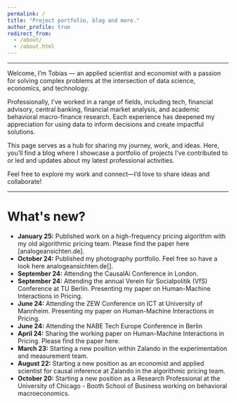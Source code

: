 ```yaml
---
permalink: /
title: "Project portfolio, blog and more."
author_profile: true
redirect_from: 
  - /about/
  - /about.html
---
```


-------
Welcome,
I’m Tobias — an applied scientist and economist with a passion for solving complex problems at the intersection of data science, economics, and technology. 

Professionally, I’ve worked in a range of fields, including tech, financial advisory, central banking, financial market analysis, and academic behavioral macro-finance research. Each experience has deepened my appreciation for using data to inform decisions and create impactful solutions.

This page serves as a hub for sharing my journey, work, and ideas. Here, you’ll find a blog where I showcase a portfolio of projects I’ve contributed to or led and updates about my latest professional activities.

Feel free to explore my work and connect—I’d love to share ideas and collaborate!

-------

What's new?
======

- **January 25:** Published work on a high-frequency pricing algorithm with my old algorithmic pricing team. Please find the paper here [analogeansichten.de]. 
- **October 24:** Published my photography portfolio. Feel free so have a look here analogeansichten.de[].
- **September 24:** Attending the CausalAi Conference in London.
- **September 24:** Attending the annual Verein für Socialpolitik (VfS) Conference at TU Berlin. Presenting my paper on Human-Machine Interactions in Pricing.
- **June 24:** Attending the ZEW Conference on ICT at University of Mannheim. Presenting my paper on Human-Machine Interactions in Pricing.
- **June 24:** Attending the NABE Tech Europe Conference in Berlin
- **April 24:** Sharing the working paper on Human-Machine Interactions in Pricing. Please find the paper here. 
- **March 23:** Starting a new position within Zalando in the experimentation and measurement team. 
- **August 22:** Starting a new position as an economist and applied scientist for causal inference at Zalando in the algorithmic pricing team.  
- **October 20:** Starting a new position as a Research Professional at the University of Chicago - Booth School of Business working on behavioral macroeconomics.
